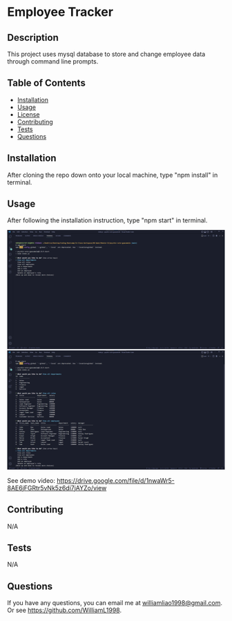 # Employee Tracker
  
## Description

This project uses mysql database to store and change employee data through command line prompts.

## Table of Contents

- [Installation](#installation)
- [Usage](#usage)
- [License](#license)
- [Contributing](#contributing)
- [Tests](#tests)
- [Questions](#questions)

## Installation

After cloning the repo down onto your local machine, type "npm install" in terminal.

## Usage

After following the installation instruction, type "npm start" in terminal.

![Screenshot 1](./assets/img/Screenshot_1.png)
![Screenshot 2](./assets/img/Screenshot_2.png)

See demo video: https://drive.google.com/file/d/1nwaWr5-8AE6jFGRtr5vNk5z6di7jAYZo/view

## Contributing

N/A

## Tests

N/A

## Questions

If you have any questions, you can email me at williamliao1998@gmail.com. Or see https://github.com/WilliamL1998.